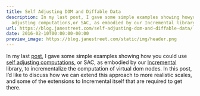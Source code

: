 ```yaml
---
title: Self Adjusting DOM and Diffable Data
description: In my last post, I gave some simple examples showing howyou could useself
  adjusting computations,or SAC, as embodied by our Incremental library, toincrementa...
url: https://blog.janestreet.com/self-adjusting-dom-and-diffable-data/
date: 2016-02-10T00:00:00-00:00
preview_image: https://blog.janestreet.com/static/img/header.png
---
```


<p>In my last <a href="/self-adjusting-dom/">post</a>, I gave some simple examples showing how
you could use
<a href="http://www.umut-acar.org/self-adjusting-computation">self adjusting computations</a>,
or SAC, as embodied by our <a href="/introducing-incremental/">Incremental</a> library, to
incrementalize the computation of virtual dom nodes. In this post, I’d like to
discuss how we can extend this approach to more realistic scales, and some of
the extensions to Incremental itself that are required to get there.</p>
